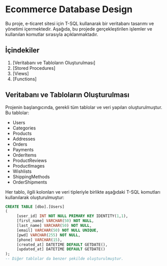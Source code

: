 # Ecommerce Database Design 
Bu proje, e-ticaret sitesi için T-SQL kullanarak bir veritabanı tasarımı ve yönetimi içermektedir. Aşağıda, bu projede gerçekleştirilen işlemler ve kullanılan komutlar sırasıyla açıklanmaktadır.

## İçindekiler

1. [Veritabanı ve Tabloların Oluşturulması]
2. [Stored Procedures]
3. [Views]
4. [Functions]

## Veritabanı ve Tabloların Oluşturulması

Projenin başlangıcında, gerekli tüm tablolar ve veri yapıları oluşturulmuştur. Bu tablolar:

- Users
- Categories
- Products
- Addresses
- Orders
- Payments
- OrderItems
- ProductReviews
- ProductImages
- Wishlists
- ShippingMethods
- OrderShipments

Her tablo, ilgili kolonları ve veri tipleriyle birlikte aşağıdaki T-SQL komutları kullanılarak oluşturulmuştur:

```sql
CREATE TABLE [dbo].[Users]
(
     [user_id] INT NOT NULL PRIMARY KEY IDENTITY(1,1),
     [first_name] VARCHAR(50) NOT NULL,
     [last_name] VARCHAR(50) NOT NULL,
     [email] VARCHAR(50) NOT NULL UNIQUE,
     [pwd] VARCHAR(255) NOT NULL,
     [phone] VARCHAR(15),
     [created_at] DATETIME DEFAULT GETDATE(),
     [updated_at] DATETIME DEFAULT GETDATE()
);
-- Diğer tablolar da benzer şekilde oluşturulmuştur.